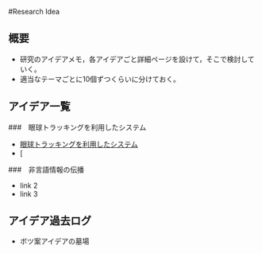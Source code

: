 #Research Idea

## 概要

* 研究のアイデアメモ，各アイデアごと詳細ページを設けて，そこで検討していく。
* 適当なテーマごとに10個ずつくらいに分けておく。

## アイデア一覧

###　眼球トラッキングを利用したシステム

* [眼球トラッキングを利用したシステム](EyeTracking)
* [

###　非言語情報の伝播

* link 2
* link 3

## アイデア過去ログ
* ボツ案アイデアの墓場